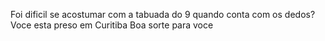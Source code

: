 Foi dificil se acostumar com a tabuada do 9 quando conta com os dedos?
Voce esta preso em Curitiba
Boa sorte para voce